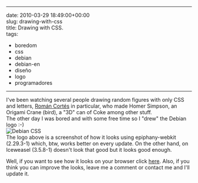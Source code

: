
---
date: 2010-03-29 18:49:00+00:00  
slug: drawing-with-css  
title: Drawing with CSS.  
tags:  
- boredom  
- css  
- debian  
- debian-en  
- diseño  
- logo  
- programadores  

---
  
I've been watching several people drawing random figures with only CSS and letters, [Román Cortés](http://www.romancortes.com/) in particular, who made Homer Simpson, an Origami Crane (bird), a "3D" can of Coke among other stuff.  
The other day I was bored and with some free time so I "drew" the Debian logo :-)  
![Debian CSS](http://i.imgur.com/1dBBy.png)  
The logo above is a screenshot of how it looks using epiphany-webkit (2.29.3-1) which, btw, works better on every update. On the other hand, on Iceweasel (3.5.8-1) doesn't look that good but it looks good enough.  
  
Well, if you want to see how it looks on your browser click [here](http://cacavoladora.org/e/xperiments/d/ebian/swirl.html). Also, if you think you can improve the looks, leave me a comment or contact me and I'll update it.  
